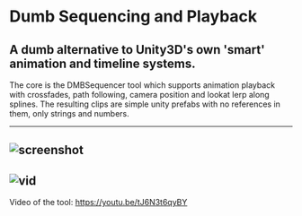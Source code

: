 # Dumb Sequencing and Playback
A dumb alternative to Unity3D's own 'smart' animation and timeline systems.
----
The core is the DMBSequencer tool which supports animation playback with crossfades, path following, camera position and lookat lerp along splines. The resulting clips are simple unity prefabs with no references in them, only strings and numbers.

----
![screenshot](https://i.imgur.com/sHUU5de.png)
----
![vid](https://i.imgur.com/Ft3AgNi.gif)
----
Video of the tool: https://youtu.be/tJ6N3t6qyBY
